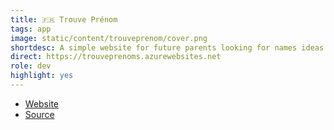 ```yaml
---
title: 🇫🇷 Trouve Prénom
tags: app
image: static/content/trouveprenom/cover.png
shortdesc: A simple website for future parents looking for names ideas. Also show statistics for each name.
direct: https://trouveprenoms.azurewebsites.net
role: dev
highlight: yes
---
```


- [Website](http://trouveprenoms.azurewebsites.net)
- [Source](https://github.com/valryon/trouveprenom)

